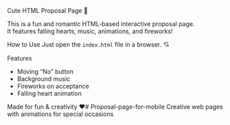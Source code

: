 Cute HTML Proposal Page 💖

This is a fun and romantic HTML-based interactive proposal page.  
It features falling hearts, music, animations, and fireworks!

How to Use
Just open the `index.html` file in a browser. 💘

Features
- Moving “No” button
- Background music
- Fireworks on acceptance
- Falling heart animation

Made for fun & creativity ❤️# Proposal-page-for-mobile
Creative web pages with animations for special occasions
